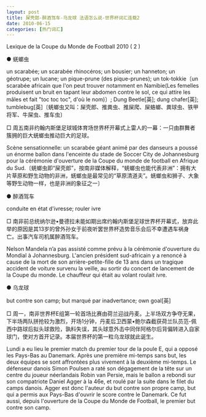 ```yaml
---
layout: post
title: 屎壳郎-醉酒驾车-乌龙球 法语怎么说-世界杯词汇连载2
date: 2010-06-15
categories: [热门词汇]  
---
```


Lexique de la Coupe du Monde de Football 2010 ( 2 )



● 蜣螂虫

un scarabée; un scarabée rhinocéros; un bousier; un hanneton; un géotrupe; un lucane; un pique-prune (des pique-prunes); un tok-tokkie〔un scarabée africain que l'on peut trouver notamment en Namibie(Les femelles produisent un bruit en tapant leur abdomen contre le sol, ce qui attire les mâles et fait "toc toc toc", d'où le nom)〕; Dung Beetle[英]; dung chafer[英]; tumblebug[英]〔蜣螂虫又叫：屎壳郎、推粪虫、推屎爬、屎蛒螂、粪球虫、铁甲将军、牛屎虫、推车虫〕

□ 周五南非约翰内斯堡足球城体育场世界杯开幕式上雷人的一幕：一只由群舞者簇拥的巨大蜣螂虫推动巨大的足球。

Scène sensationnelle: un scarabée géant animé par des danseurs a poussé un énorme ballon dans l'enceinte du stade de Soccer City de Johannesburg pour la cérémonie d'ouverture de la Coupe du monde de football en Afrique du Sud.〔蜣螂虫即“屎壳郎”，按南非媒体解释，“蜣螂虫也能代表非洲”：拥有大片草原和野生动物的非洲，蜣螂虫是最常见的“草原清道夫”。蜣螂虫和狮子、大象等野生动物一样，也是非洲的象征之一〕

● 醉酒驾车

conduite en état d'ivresse; rouler ivre

□ 南非前总统纳尔逊•曼德拉未能如期出席约翰内斯堡足球世界杯开幕式，放弃此举的原因是其13岁的曾外孙女于前夜听罢世界杯造势音乐会后不幸遭遇车祸身亡。出事汽车司机属醉酒驾车。

Nelson Mandela n’a pas assisté comme prévu à la cérémonie d'ouverture du Mondial à Johannesburg. L'ancien président sud-africain y a renoncé à cause de la mort de son arrière-petite-fille de 13 ans dans un tragique accident de voiture survenu la veille, au sortir du concert de lancement de la Coupe du monde. Le chauffeur qui était au volant roulait ivre.

● 乌龙球

but contre son camp; but marqué par inadvertance; own goal[英]

□ 周一，南非世界杯E组第一轮首场比赛由荷兰迎战丹麦。上半场双方争夺无果，下半场两队拼抢较为激烈，开场1分钟，丹麦后卫西蒙•鲍尔森截获荷兰队员范-佩西中路球后拟头球救险，孰料失误，其头球意外击中同伴阿格尔后背偏转进入自家球门，使对方首开记录。本届世界杯的第一粒乌龙球就此诞生。

Lundi a eu lieu le premier match du premier tour de la poule E, qui a opposé les Pays-Bas au Danemark. Après une première mi-temps sans but, les deux équipes se sont affrontées plus vivement à la deuxième mi-temps. Le défenseur danois Simon Poulsen a raté son dégagement de la tête sur un centre du joueur néerlandais Robin van Persie, mais le ballon a rebondi sur son compatriote Daniel Agger à la 46e, et roulé par la suite dans le filet du camps danois. Agger est donc l'auteur du but contre son propre camp, but qui a permis aux Pays-Bas d'ouvrir le score contre le Danemark. Ce fut aussi, depuis l'ouverture de la Coupe du Monde de Football, le premier but contre son camp.
